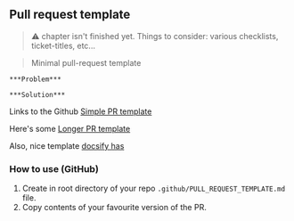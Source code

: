 ## Pull request template

> ⚠️ chapter isn't finished yet. Things to consider: various checklists, ticket-titles, etc...


> Minimal pull-request template

```
***Problem***

***Solution***

 ```

 Links to the Github [Simple PR template](https://github.com/mikementor/mikementor/blob/master/templates/pr-templates/simple.PULL_REQUEST_TEMPLATE.md)

Here's some [Longer PR template](https://github.com/mikementor/mikementor/blob/master/templates/pr-templates/long.PULL_REQUEST_TEMPLATE.md)

Also, nice template [docsify has](https://github.com/docsifyjs/docsify/blob/develop/.github/PULL_REQUEST_TEMPLATE.md)



 ### How to use (GitHub)
 1. Create in root directory of your repo
 `.github/PULL_REQUEST_TEMPLATE.md` file. 
 2. Copy contents of your favourite version of the PR.